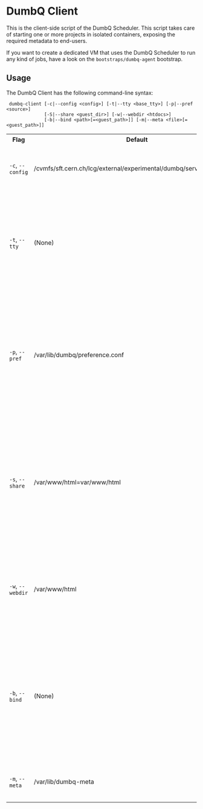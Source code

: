 
# DumbQ Client

This is the client-side script of the DumbQ Scheduler. This script takes care of starting one or more projects in isolated containers, exposing the required metadata to end-users. 

If you want to create a dedicated VM that uses the DumbQ Scheduler to run any kind of jobs, have a look on the `bootstraps/dumbq-agent` bootstrap.

## Usage

The DumbQ Client has the following command-line syntax:

```
 dumbq-client [-c|--config <config>] [-t|--tty <base_tty>] [-p|--pref <source>]
              [-S|--share <guest_dir>] [-w|--webdir <htdocs>]
              [-b|--bind <path>[=<guest_path>]] [-m|--meta <file>[=<guest_path>]]
```

<table>
    <tr>
        <th>Flag</th>
        <th>Default</th>
        <th>Value</th>
    </tr>
    <tr>
        <td><code>-c</code>, <code>--config</code></td>
        <td>/cvmfs/sft.cern.ch/lcg/external/experimental/dumbq/server/default.conf</td>
        <td>Change the default path to the DumbQ scheduler configuration script.</td>
    </tr>
    <tr>
        <td><code>-t</code>, <code>--tty</code></td>
        <td>(None)</td>
        <td>Specify the tty number (ex. '2' for /dev/tty2) to use for displaying the project console. If more than one projects are started, the next ttys will be used.</td>
    </tr>
    <tr>
        <td><code>-p</code>, <code>--pref</code></td>
        <td>/var/lib/dumbq/preference.conf</td>
        <td>Specify the full path to the user-side preference override configuration. This file can be used in order to change the quotes allocated to the projects from the user's point of view.</td>
    </tr>
    <tr>
        <td><code>-s</code>, <code>--share</code></td>
        <td>/var/www/html=var/www/html</td>
        <td>Share that directory between the host and per-guest. This means that for every guest, a sub-directory called <code>inst-[uuid]</code> will be created in the host folder, bind-mounted to the guest directory.</td>
    </tr>
    <tr>
        <td><code>-w</code>, <code>--webdir</code></td>
        <td>/var/www/html</td>
        <td>The directory where to keep the <code>machine.json</code> and <code>index.json</code> files that expose the current state of the scheduler.</td>
    </tr>
    <tr>
        <td><code>-b</code>, <code>--bind</code></td>
        <td>(None)</td>
        <td>Specify one or more directories to blindly share between all guests. This means that no sub-directory will be created in the host folder, rather the same host folder will be shared with one or more guests.</td>
    </tr>
    <tr>
        <td><code>-m</code>, <code>--meta</code></td>
        <td>/var/lib/dumbq-meta</td>
        <td>Specify the metadata file to be shared between host and guest.</td>
    </tr>
</table>
